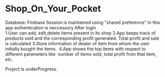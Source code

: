 # Shop_On_Your_Pocket
Database: Firebase
Session is maintained using "shared preference"
In this app authentication is neccessory
After login  
1.User can add, edit,delete items present in its shop
2.App keeps track of products sold and the corresponding profit generated. Total profit and sale is calculated
3.Store information of dealer of item from whom the user initially bought the items. 
4.App shows the top items with respect to different parameters like  number of items sold, total profit from that item, etc. 

Project is underProgress.
